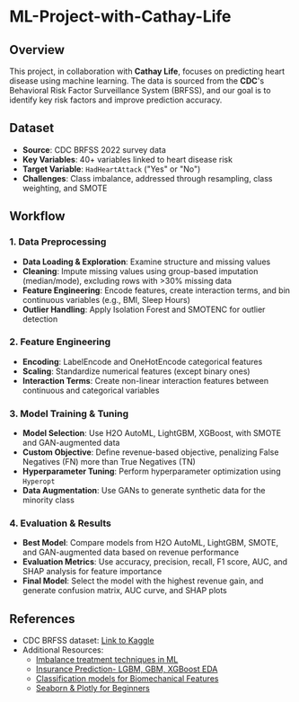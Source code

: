 # ML-Project-with-Cathay-Life

## Overview
This project, in collaboration with **Cathay Life**, focuses on predicting heart disease using machine learning. The data is sourced from the **CDC**'s Behavioral Risk Factor Surveillance System (BRFSS), and our goal is to identify key risk factors and improve prediction accuracy.

## Dataset
- **Source**: CDC BRFSS 2022 survey data
- **Key Variables**: 40+ variables linked to heart disease risk
- **Target Variable**: `HadHeartAttack` ("Yes" or "No")
- **Challenges**: Class imbalance, addressed through resampling, class weighting, and SMOTE

## Workflow
### 1. Data Preprocessing
- **Data Loading & Exploration**: Examine structure and missing values
- **Cleaning**: Impute missing values using group-based imputation (median/mode), excluding rows with >30% missing data
- **Feature Engineering**: Encode features, create interaction terms, and bin continuous variables (e.g., BMI, Sleep Hours)
- **Outlier Handling**: Apply Isolation Forest and SMOTENC for outlier detection

### 2. Feature Engineering
- **Encoding**: LabelEncode and OneHotEncode categorical features
- **Scaling**: Standardize numerical features (except binary ones)
- **Interaction Terms**: Create non-linear interaction features between continuous and categorical variables

### 3. Model Training & Tuning
- **Model Selection**: Use H2O AutoML, LightGBM, XGBoost, with SMOTE and GAN-augmented data
- **Custom Objective**: Define revenue-based objective, penalizing False Negatives (FN) more than True Negatives (TN)
- **Hyperparameter Tuning**: Perform hyperparameter optimization using `Hyperopt`
- **Data Augmentation**: Use GANs to generate synthetic data for the minority class

### 4. Evaluation & Results
- **Best Model**: Compare models from H2O AutoML, LightGBM, SMOTE, and GAN-augmented data based on revenue performance
- **Evaluation Metrics**: Use accuracy, precision, recall, F1 score, AUC, and SHAP analysis for feature importance
- **Final Model**: Select the model with the highest revenue gain, and generate confusion matrix, AUC curve, and SHAP plots

## References
- CDC BRFSS dataset: [Link to Kaggle](https://www.kaggle.com/datasets/kamilpytlak/personal-key-indicators-of-heart-disease/data)
- Additional Resources:
  - [Imbalance treatment techniques in ML](https://www.kaggle.com/code/zeyadusf/imbalance-treatment-techniques-in-machine-learning)
  - [Insurance Prediction- LGBM, GBM, XGBoost EDA](https://www.kaggle.com/code/drfrank/insurance-prediction-lgbm-gbm-xgboost-eda)
  - [Classification models for Biomechanical Features](https://www.kaggle.com/code/shahriyarmammadli/classification-models-for-biomechanical-features/notebook)
  - [Seaborn & Plotly for Beginners](https://www.kaggle.com/code/drfrank/seabron-plotly-for-beginners)
